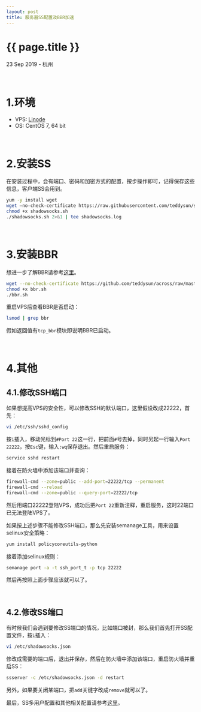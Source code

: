 ```yaml
---
layout: post
title: 服务器SS配置及BBR加速
---
```


{{ page.title }}
================

<p class="meta">23 Sep 2019 - 杭州</p>


<!-- {%highlight python linenos%}
import numpy as np

arr = np.array([1, 2, 3])
print(len(arr))
{%endhighlight%} -->

<br> 

# 1.环境

<!-- <style type="text/css">
.tg  {border-collapse:collapse;border-spacing:0;border-color:#ccc;}
.tg td{font-family:Arial, sans-serif;font-size:14px;padding:10px 5px;border-style:solid;border-width:1px;overflow:hidden;word-break:normal;border-color:#ccc;color:#333;background-color:#fff;}
.tg th{font-family:Arial, sans-serif;font-size:14px;font-weight:normal;padding:10px 5px;border-style:solid;border-width:1px;overflow:hidden;word-break:normal;border-color:#ccc;color:#333;background-color:#f0f0f0;}
.tg .tg-n2ye{background-color:#efefef;color:#333333;border-color:inherit;text-align:center;vertical-align:top}
.tg .tg-ohd8{background-color:#f5f5f5;color:#333333;border-color:inherit;text-align:center;vertical-align:top}
</style>
<table class="tg">
  <tr>
    <th class="tg-n2ye">VPS</th>
    <th class="tg-n2ye">OS</th>
  </tr>
  <tr>
    <td class="tg-ohd8">Linode</td>
    <td class="tg-ohd8">CentOS 7</td>
  </tr>
</table> -->

* VPS:  [Linode](https://manager.linode.com/)
* OS:   CentOS 7, 64 bit

<br>

# 2.安装SS

在安装过程中，会有端口、密码和加密方式的配置，按步操作即可，记得保存这些信息，客户端SS会用到。

```bash
yum -y install wget
wget –no-check-certificate https://raw.githubusercontent.com/teddysun/shadowsocks_install/master/shadowsocks.sh
chmod +x shadowsocks.sh
./shadowsocks.sh 2>&1 | tee shadowsocks.log
```

<br>

# 3.安装BBR
  
  

想进一步了解BBR请参考[这里](https://github.com/google/bbr)。

```bash
wget --no-check-certificate https://github.com/teddysun/across/raw/master/bbr.sh
chmod +x bbr.sh
./bbr.sh
```

重启VPS后查看BBR是否启动：


```bash
lsmod | grep bbr
```

假如返回值有`tcp_bbr`模块即说明BBR已启动。  

<br>


# 4.其他
  

## 4.1.修改SSH端口  

如果想提高VPS的安全性，可以修改SSH的默认端口，这里假设改成22222，首先：

```bash
vi /etc/ssh/sshd_config
```

按`i`插入，移动光标到`#Port 22`这一行，把前面`#`号去掉，同时另起一行输入`Port 22222`，按`Esc`键，输入`:wq`保存退出。然后重启服务：

```bash
service sshd restart
```

接着在防火墙中添加该端口并查询：

```bash
firewall-cmd --zone=public --add-port=22222/tcp --permanent
firewall-cmd --reload
firewall-cmd --zone=public --query-port=22222/tcp
```

然后用端口22222登陆VPS，成功后把`Port 22`重新注释，重启服务，这时22端口已无法登陆VPS了。

如果按上述步骤不能修改SSH端口，那么先安装semanage工具，用来设置selinux安全策略：

```bash
yum install policycoreutils-python
```

接着添加selinux规则：

```bash
semanage port -a -t ssh_port_t -p tcp 22222
```

然后再按照上面步骤应该就可以了。

<br>

## 4.2.修改SS端口
 

有时候我们会遇到要修改SS端口的情况，比如端口被封，那么我们首先打开SS配置文件，按`i`插入：

```bash
vi /etc/shadowsocks.json
```

修改成需要的端口后，退出并保存，然后在防火墙中添加该端口，重启防火墙并重启SS：

```bash
ssserver -c /etc/shadowsocks.json -d restart
```

另外，如果要关闭某端口，把`add`关键字改成`remove`就可以了。  

最后，SS多用户配置和其他相关配置请参考[这里](https://blog.huihut.com/2016/12/03/BandwagonShadowsocksServer/)。

<br>